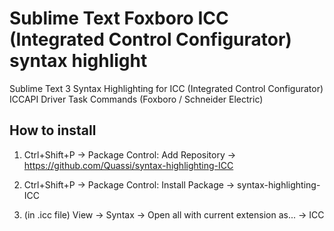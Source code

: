 # Sublime Text Foxboro ICC (Integrated Control Configurator) syntax highlight

Sublime Text 3 Syntax Highlighting for ICC (Integrated Control Configurator) ICCAPI Driver Task Commands (Foxboro / Schneider Electric)


## How to install

1. Ctrl+Shift+P → Package Control: Add Repository → https://github.com/Quassi/syntax-highlighting-ICC

2. Ctrl+Shift+P → Package Control: Install Package → syntax-highlighting-ICC

3. (in .icc file) View → Syntax → Open all with current extension as... → ICC
